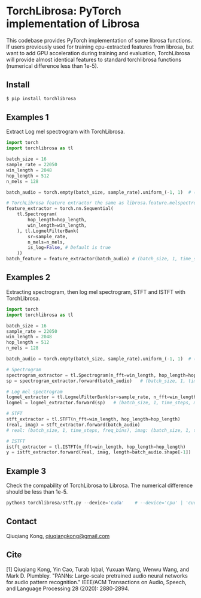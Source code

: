 # TorchLibrosa: PyTorch implementation of Librosa

This codebase provides PyTorch implementation of some librosa functions. If users previously used for training cpu-extracted features from librosa, but want to add GPU acceleration during training and evaluation, TorchLibrosa will provide almost identical features to standard torchlibrosa functions (numerical difference less than 1e-5).

## Install
```bash
$ pip install torchlibrosa
```

## Examples 1

Extract Log mel spectrogram with TorchLibrosa.

```python
import torch
import torchlibrosa as tl

batch_size = 16
sample_rate = 22050
win_length = 2048
hop_length = 512
n_mels = 128

batch_audio = torch.empty(batch_size, sample_rate).uniform_(-1, 1)  # (batch_size, sample_rate)

# TorchLibrosa feature extractor the same as librosa.feature.melspectrogram()
feature_extractor = torch.nn.Sequential(
    tl.Spectrogram(
        hop_length=hop_length,
        win_length=win_length,
    ), tl.LogmelFilterBank(
        sr=sample_rate,
        n_mels=n_mels,
        is_log=False, # Default is true
    ))
batch_feature = feature_extractor(batch_audio) # (batch_size, 1, time_steps, mel_bins)
```

## Examples 2

Extracting spectrogram, then log mel spectrogram, STFT and ISTFT with TorchLibrosa.

```python
import torch
import torchlibrosa as tl

batch_size = 16
sample_rate = 22050
win_length = 2048
hop_length = 512
n_mels = 128

batch_audio = torch.empty(batch_size, sample_rate).uniform_(-1, 1)  # (batch_size, sample_rate)

# Spectrogram
spectrogram_extractor = tl.Spectrogram(n_fft=win_length, hop_length=hop_length)
sp = spectrogram_extractor.forward(batch_audio)   # (batch_size, 1, time_steps, freq_bins)

# Log mel spectrogram
logmel_extractor = tl.LogmelFilterBank(sr=sample_rate, n_fft=win_length, n_mels=n_mels)
logmel = logmel_extractor.forward(sp)   # (batch_size, 1, time_steps, mel_bins)

# STFT
stft_extractor = tl.STFT(n_fft=win_length, hop_length=hop_length)
(real, imag) = stft_extractor.forward(batch_audio)
# real: (batch_size, 1, time_steps, freq_bins), imag: (batch_size, 1, time_steps, freq_bins) #

# ISTFT
istft_extractor = tl.ISTFT(n_fft=win_length, hop_length=hop_length)
y = istft_extractor.forward(real, imag, length=batch_audio.shape[-1])    # (batch_size, samples_num)
```

## Example 3

Check the compability of TorchLibrosa to Librosa. The numerical difference should be less than 1e-5.

```python
python3 torchlibrosa/stft.py --device='cuda'    # --device='cpu' | 'cuda'
```

## Contact
Qiuqiang Kong, qiuqiangkong@gmail.com

## Cite
[1] Qiuqiang Kong, Yin Cao, Turab Iqbal, Yuxuan Wang, Wenwu Wang, and Mark D. Plumbley. "PANNs: Large-scale pretrained audio neural networks for audio pattern recognition." IEEE/ACM Transactions on Audio, Speech, and Language Processing 28 (2020): 2880-2894.
